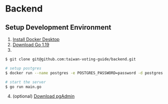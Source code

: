 # Backend

## Setup Development Environment
1. [Install Docker Desktop](https://www.docker.com/get-started/)
2. [Download Go 1.19](https://go.dev/dl/)
3.
```sh
$ git clone git@github.com:taiwan-voting-guide/backend.git

# setup postgres
$ docker run --name postgres -e POSTGRES_PASSWORD=password -d postgres

# start the server
$ go run main.go 
```
4. (optional) [Download pgAdmin](https://www.pgadmin.org/download/)

